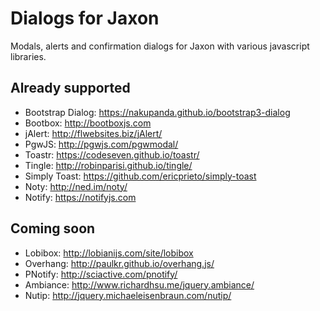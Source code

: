 Dialogs for Jaxon
=================

Modals, alerts and confirmation dialogs for Jaxon with various javascript libraries.


Already supported
-----------------

- Bootstrap Dialog: https://nakupanda.github.io/bootstrap3-dialog
- Bootbox: http://bootboxjs.com
- jAlert: http://flwebsites.biz/jAlert/
- PgwJS: http://pgwjs.com/pgwmodal/
- Toastr: https://codeseven.github.io/toastr/
- Tingle: http://robinparisi.github.io/tingle/
- Simply Toast: https://github.com/ericprieto/simply-toast
- Noty: http://ned.im/noty/
- Notify: https://notifyjs.com

Coming soon
-----------

- Lobibox: http://lobianijs.com/site/lobibox
- Overhang: http://paulkr.github.io/overhang.js/
- PNotify: http://sciactive.com/pnotify/
- Ambiance: http://www.richardhsu.me/jquery.ambiance/
- Nutip: http://jquery.michaeleisenbraun.com/nutip/
